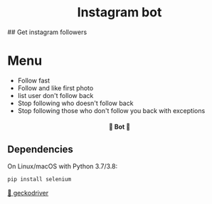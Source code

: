 <h1 align="center">Instagram bot </h1>
## Get instagram followers

Menu
=================
<!--ts-->
   * Follow fast
   * Follow and like first photo
   * list user don't follow back
   * Stop following who doesn't follow back
   * Stop following those who don't follow you back with exceptions
<!--te-->

<h4 align="center"> 
	🚀 Bot  🚧
</h4>

## Dependencies

On Linux/macOS with Python 3.7/3.8:
```bash
pip install selenium 
``` 
<a href="https://github.com/mozilla/geckodriver/releases">🔗 geckodriver</a>
